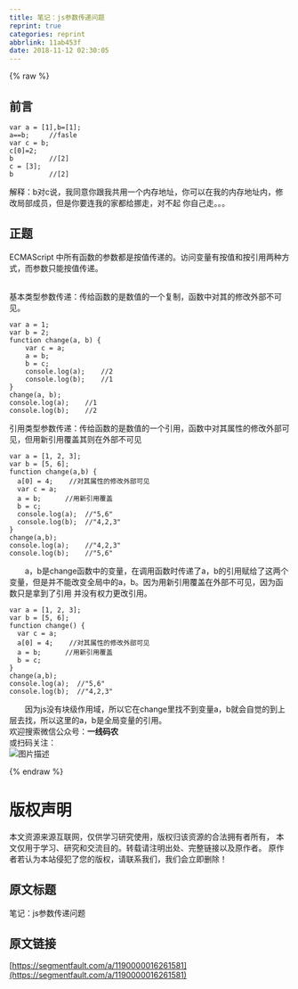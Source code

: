 ```yaml
---
title: 笔记：js参数传递问题
reprint: true
categories: reprint
abbrlink: 11ab453f
date: 2018-11-12 02:30:05
---
```


{% raw %}
<h2><strong>&#x524D;&#x8A00;</strong></h2><pre><code>var a = [1],b=[1];
a==b;     //fasle
var c = b;
c[0]=2;
b         //[2]
c = [3];
b         //[2]</code></pre><p>&#x89E3;&#x91CA;&#xFF1A;b&#x5BF9;c&#x8BF4;&#xFF0C;&#x6211;&#x540C;&#x610F;&#x4F60;&#x8DDF;&#x6211;&#x5171;&#x7528;&#x4E00;&#x4E2A;&#x5185;&#x5B58;&#x5730;&#x5740;&#xFF0C;&#x4F60;&#x53EF;&#x4EE5;&#x5728;&#x6211;&#x7684;&#x5185;&#x5B58;&#x5730;&#x5740;&#x5185;&#xFF0C;&#x4FEE;&#x6539;&#x5C40;&#x90E8;&#x6210;&#x5458;&#xFF0C;&#x4F46;&#x662F;&#x4F60;&#x8981;&#x8FDE;&#x6211;&#x7684;&#x5BB6;&#x90FD;&#x7ED9;&#x632A;&#x8D70;&#xFF0C;&#x5BF9;&#x4E0D;&#x8D77; &#x4F60;&#x81EA;&#x5DF1;&#x8D70;&#x3002;&#x3002;&#x3002;</p><h2><strong>&#x6B63;&#x9898;</strong></h2><p>ECMAScript &#x4E2D;&#x6240;&#x6709;&#x51FD;&#x6570;&#x7684;&#x53C2;&#x6570;&#x90FD;&#x662F;&#x6309;&#x503C;&#x4F20;&#x9012;&#x7684;&#x3002;&#x8BBF;&#x95EE;&#x53D8;&#x91CF;&#x6709;&#x6309;&#x503C;&#x548C;&#x6309;&#x5F15;&#x7528;&#x4E24;&#x79CD;&#x65B9;&#x5F0F;&#xFF0C;&#x800C;&#x53C2;&#x6570;&#x53EA;&#x80FD;&#x6309;&#x503C;&#x4F20;&#x9012;&#x3002;<br>&#x2003;&#x2003;</p><p>&#x57FA;&#x672C;&#x7C7B;&#x578B;&#x53C2;&#x6570;&#x4F20;&#x9012;&#xFF1A;&#x4F20;&#x7ED9;&#x51FD;&#x6570;&#x7684;&#x662F;&#x6570;&#x503C;&#x7684;&#x4E00;&#x4E2A;&#x590D;&#x5236;&#xFF0C;&#x51FD;&#x6570;&#x4E2D;&#x5BF9;&#x5176;&#x7684;&#x4FEE;&#x6539;&#x5916;&#x90E8;&#x4E0D;&#x53EF;&#x89C1;&#x3002;</p><pre><code>var a = 1;
var b = 2;
function change(a, b) {
    var c = a;
    a = b;
    b = c;
    console.log(a);    //2
    console.log(b);    //1
}
change(a, b);
console.log(a);    //1
console.log(b);    //2
</code></pre><p>&#x5F15;&#x7528;&#x7C7B;&#x578B;&#x53C2;&#x6570;&#x4F20;&#x9012;&#xFF1A;&#x4F20;&#x7ED9;&#x51FD;&#x6570;&#x7684;&#x662F;&#x6570;&#x503C;&#x7684;&#x4E00;&#x4E2A;&#x5F15;&#x7528;&#xFF0C;&#x51FD;&#x6570;&#x4E2D;&#x5BF9;&#x5176;&#x5C5E;&#x6027;&#x7684;&#x4FEE;&#x6539;&#x5916;&#x90E8;&#x53EF;&#x89C1;&#xFF0C;&#x4F46;&#x7528;&#x65B0;&#x5F15;&#x7528;&#x8986;&#x76D6;&#x5176;&#x5219;&#x5728;&#x5916;&#x90E8;&#x4E0D;&#x53EF;&#x89C1;</p><pre><code>var a = [1, 2, 3];
var b = [5, 6];
function change(a,b) {
  a[0] = 4;    //&#x5BF9;&#x5176;&#x5C5E;&#x6027;&#x7684;&#x4FEE;&#x6539;&#x5916;&#x90E8;&#x53EF;&#x89C1; 
  var c = a;
  a = b;      //&#x7528;&#x65B0;&#x5F15;&#x7528;&#x8986;&#x76D6;
  b = c;
  console.log(a);  //&quot;5,6&quot;        
  console.log(b);  //&quot;4,2,3&quot;
}
change(a,b);
console.log(a);    //&quot;4,2,3&quot;
console.log(b);    //&quot;5,6&quot;
</code></pre><p>&#x2003;&#x2003;a&#xFF0C;b&#x662F;change&#x51FD;&#x6570;&#x4E2D;&#x7684;&#x53D8;&#x91CF;&#xFF0C;&#x5728;&#x8C03;&#x7528;&#x51FD;&#x6570;&#x65F6;&#x4F20;&#x9012;&#x4E86;a&#xFF0C;b&#x7684;&#x5F15;&#x7528;&#x8D4B;&#x7ED9;&#x4E86;&#x8FD9;&#x4E24;&#x4E2A;&#x53D8;&#x91CF;&#xFF0C;&#x4F46;&#x662F;&#x5E76;&#x4E0D;&#x80FD;&#x6539;&#x53D8;&#x5168;&#x5C40;&#x4E2D;&#x7684;a&#xFF0C;b&#x3002;&#x56E0;&#x4E3A;&#x7528;&#x65B0;&#x5F15;&#x7528;&#x8986;&#x76D6;&#x5728;&#x5916;&#x90E8;&#x4E0D;&#x53EF;&#x89C1;&#xFF0C;&#x56E0;&#x4E3A;&#x51FD;&#x6570;&#x53EA;&#x662F;&#x62FF;&#x5230;&#x4E86;&#x5F15;&#x7528; &#x5E76;&#x6CA1;&#x6709;&#x6743;&#x529B;&#x66F4;&#x6539;&#x5F15;&#x7528;&#x3002;</p><pre><code>var a = [1, 2, 3];
var b = [5, 6];
function change() {
  var c = a;
  a[0] = 4;    //&#x5BF9;&#x5176;&#x5C5E;&#x6027;&#x7684;&#x4FEE;&#x6539;&#x5916;&#x90E8;&#x53EF;&#x89C1; 
  a = b;      //&#x7528;&#x65B0;&#x5F15;&#x7528;&#x8986;&#x76D6;
  b = c;
}
change(a,b);
console.log(a);  //&quot;5,6&quot; 
console.log(b);  //&quot;4,2,3&quot;
</code></pre><p>&#x2003;&#x2003;&#x56E0;&#x4E3A;js&#x6CA1;&#x6709;&#x5757;&#x7EA7;&#x4F5C;&#x7528;&#x57DF;&#xFF0C;&#x6240;&#x4EE5;&#x5B83;&#x5728;change&#x91CC;&#x627E;&#x4E0D;&#x5230;&#x53D8;&#x91CF;a&#xFF0C;b&#x5C31;&#x4F1A;&#x81EA;&#x89C9;&#x7684;&#x5230;&#x4E0A;&#x5C42;&#x53BB;&#x627E;&#xFF0C;&#x6240;&#x4EE5;&#x8FD9;&#x91CC;&#x7684;a&#xFF0C;b&#x662F;&#x5168;&#x5C40;&#x53D8;&#x91CF;&#x7684;&#x5F15;&#x7528;&#x3002;<br>&#x6B22;&#x8FCE;&#x641C;&#x7D22;&#x5FAE;&#x4FE1;&#x516C;&#x4F17;&#x53F7;&#xFF1A;<strong>&#x4E00;&#x7EBF;&#x7801;&#x519C;</strong><br>&#x6216;&#x626B;&#x7801;&#x5173;&#x6CE8;&#xFF1A;<br><span class="img-wrap"><img data-src="/img/bVbgoy5?w=258&amp;h=258" src="https://static.alili.tech/img/bVbgoy5?w=258&amp;h=258" alt="&#x56FE;&#x7247;&#x63CF;&#x8FF0;" title="&#x56FE;&#x7247;&#x63CF;&#x8FF0;"></span></p>
{% endraw %}

# 版权声明
本文资源来源互联网，仅供学习研究使用，版权归该资源的合法拥有者所有，
本文仅用于学习、研究和交流目的。转载请注明出处、完整链接以及原作者。
原作者若认为本站侵犯了您的版权，请联系我们，我们会立即删除！

## 原文标题
笔记：js参数传递问题

## 原文链接
[https://segmentfault.com/a/1190000016261581](https://segmentfault.com/a/1190000016261581)

